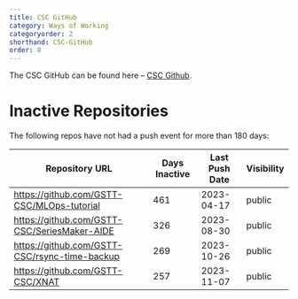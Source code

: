 ```yaml
---
title: CSC GitHub
category: Ways of Working
categoryorder: 2
shorthand: CSC-GitHub
order: 8
---
```


The CSC GitHub can be found here – <a href="https://github.com/GSTT-CSC/">CSC Github</a>.

# Inactive Repositories

The following repos have not had a push event for more than 180 days:

| Repository URL | Days Inactive | Last Push Date | Visibility |
| --- | --- | --- | --- |
| https://github.com/GSTT-CSC/MLOps-tutorial | 461 | 2023-04-17 | public |
| https://github.com/GSTT-CSC/SeriesMaker-AIDE | 326 | 2023-08-30 | public |
| https://github.com/GSTT-CSC/rsync-time-backup | 269 | 2023-10-26 | public |
| https://github.com/GSTT-CSC/XNAT | 257 | 2023-11-07 | public |
